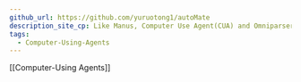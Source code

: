 ```yaml
---
github_url: https://github.com/yuruotong1/autoMate
description_site_cp: Like Manus, Computer Use Agent(CUA) and Omniparser, we are computer-using agents. AI-driven local automation assistant that uses natural language to make computers work by themselves
tags:
  - Computer-Using-Agents
---
```

[[Computer-Using Agents]]